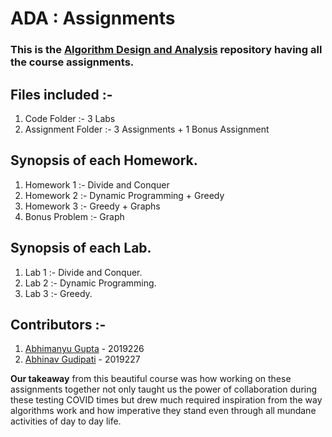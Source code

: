# ADA : Assignments 

### This is the [Algorithm Design and Analysis](https://sites.google.com/iiitd.ac.in/ada2021 "Course Webpage") repository having all the course assignments. 

## Files included :-
1) Code Folder :- 3 Labs 
2) Assignment Folder :- 3 Assignments + 1 Bonus Assignment

## Synopsis of each Homework. 
1) Homework 1 :- Divide and Conquer 
2) Homework 2 :- Dynamic Programming + Greedy 
3) Homework 3 :- Greedy + Graphs 
4) Bonus Problem :- Graph 

## Synopsis of each Lab. 
1) Lab 1 :- Divide and Conquer. 
2) Lab 2 :- Dynamic Programming. 
3) Lab 3 :- Greedy. 

## Contributors :- 
1) [Abhimanyu Gupta](https://github.com/0deadLock0 "GitHub Profile") - 2019226
2) [Abhinav Gudipati](https://github.com/abhinavgudipati "GitHub Profile") - 2019227 

**Our takeaway** from this beautiful course was how working on these assignments together not only taught us the power of collaboration during these testing COVID times but drew much required inspiration from the way algorithms work and how imperative they stand even through all mundane activities of day to day life. 


